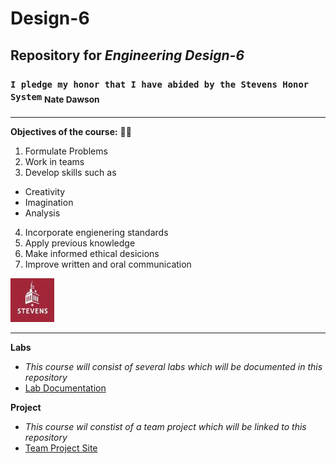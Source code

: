 # **Design-6**
## Repository for _Engineering Design-6_
###  `I pledge my honor that I have abided by the Stevens Honor System` <sub>Nate Dawson<sub>

---

**Objectives of the course:** 👨‍💻
1. Formulate Problems
2. Work in teams
3. Develop skills such as
-    Creativity
-    Imagination
-    Analysis
4. Incorporate engienering standards
5. Apply previous knowledge
6. Make informed ethical desicions
7. Improve written and oral communication

![Stevens Logo](Stevens_Logo.jpg "Stevens Logo")

---

**Labs**
- *This course will consist of several labs which will be documented in this repository*
- [Lab Documentation](https://github.com/Nated1203/Design-6/blob/main/Lab%20Documentation)

**Project**
- *This course wil constist of a team project which will be linked to this repository*
- [Team Project Site](https://sites.google.com/stevens.edu/engineeringdesign6teamproject/home)


  
